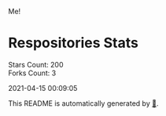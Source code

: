 Me!

# Respositories Stats
Stars Count: 200  
Forks Count: 3

2021-04-15 00:09:05  

This README is automatically generated by [🐰](https://github.com/rnitta/rnitta).
